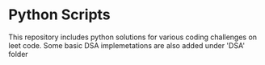 # Python Scripts
This repository includes python solutions for various coding challenges on leet code. Some basic DSA implemetations are also added under 'DSA' folder

